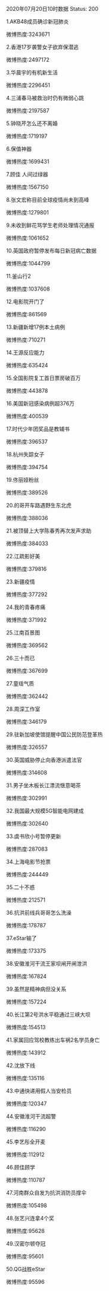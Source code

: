 2020年07月20日10时数据
Status: 200

1.AKB48成员确诊新冠肺炎

微博热度:3243671

2.香港17岁袭警女子欲弃保潜逃

微博热度:2497172

3.华晨宇的有机新生活

微博热度:2296451

4.三浦春马被救治时仍有微弱心跳

微博热度:2197587

5.钟晓芹怎么还不离婚

微博热度:1719197

6.保值神器

微博热度:1699431

7.顾佳 人间过绿器

微博热度:1567150

8.张文宏称目前全球疫情尚未到高峰

微博热度:1279801

9.未收到鲜花骂学生老师处理情况通报

微博热度:1061652

10.英国政府暂停发布每日新冠病亡数据

微博热度:1044799

11.釜山行2

微博热度:1037608

12.电影院开门了

微博热度:861569

13.新疆新增17例本土病例

微博热度:710271

14.王源反应能力

微博热度:635424

15.全国影院复工首日票房破百万

微博热度:443878

16.美国新冠感染病例超376万

微博热度:400539

17.时代少年团奖品是教辅书

微博热度:396537

18.杭州失踪女子

微博热度:394754

19.佟丽娅粉丝

微博热度:389526

20.的哥开车路遇野生东北虎

微博热度:388036

21.被顶替上大学陈春秀再次发声求助

微博热度:384033

22.江疏影好美

微博热度:379816

23.新疆疫情

微博热度:377292

24.我的青春疼痛

微博热度:371992

25.江南百景图

微博热度:369562

26.三十而已

微博热度:367699

27.童瑶气质

微博热度:362442

28.周深工作室

微博热度:346179

29.驻新加坡使馆提醒中国公民防范登革热

微博热度:326557

30.英国威胁停止向香港派遣法官

微博热度:314608

31.男子坐木板长江漂流惬意喝茶

微博热度:302991

32.我国最大规模5G智能电网建成

微博热度:302640

33.虞书欣小号暂停更新

微博热度:287083

34.上海电影节抢票

微博热度:244449

35.二十不惑

微博热度:212571

36.抗洪前线兵哥哥怎么洗澡

微博热度:178787

37.eStar输了

微博热度:173375

38.安徽淮河干流王家坝闸开闸泄洪

微博热度:167824

39.虽然是精神病但没关系

微博热度:157224

40.长江第2号洪水平稳通过三峡大坝

微博热度:154513

41.家属回应驾校教练出车祸2名学员身亡

微博热度:143912

42.沈放下线

微博热度:135116

43.中通快递用假人当安检员

微博热度:120347

44.安徽淮河干流超警

微博热度:116290

45.李艺彤全开麦

微博热度:112912

46.顾佳顾学

微博热度:110787

47.河南群众自发为抗洪消防员撑伞

微博热度:105498

48.张艺兴连拿4个奖

微博热度:95628

49.汉密尔顿夺冠

微博热度:95601

50.QG战胜eStar

微博热度:95596

